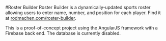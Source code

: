#Roster Builder
Roster Builder is a dynamically-updated sports roster allowing users to enter name, number, and position for each player. Find it at [rodmachen.com/roster-builder](http://rodmachen.com/roster-builder).

This is a proof-of-concept project using the AngularJS framework with a Firebase back end. The database is currently disabled.

